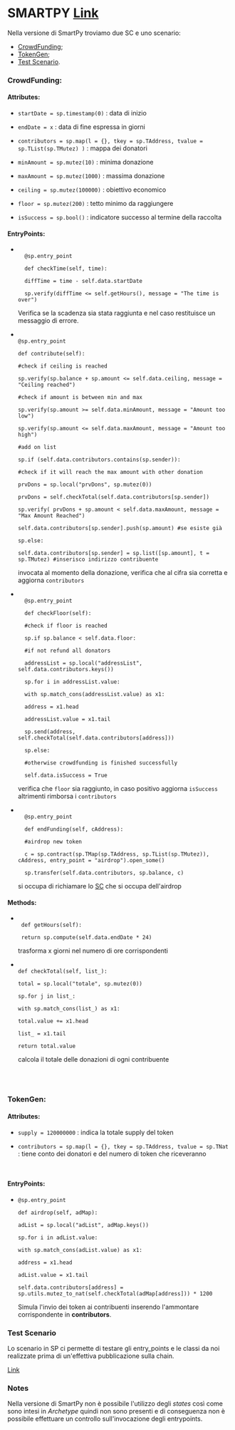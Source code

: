 # SMARTPY [Link](https://github.com/TheMastro-11/LearningTezos/blob/contracts/CrowdFunding/SmartPy/CrowdFunding.py)
Nella versione di SmartPy troviamo due SC e uno scenario:
* [CrowdFunding](#CrowdFunding);
* [TokenGen](#TokenGen);
* [Test Scenario](#Test-Scenario).


### CrowdFunding:

#### Attributes:

*  `startDate = sp.timestamp(0)` : data di inizio

*  `endDate = x` : data di fine espressa in giorni

*  `contributors = sp.map(l = {}, tkey = sp.TAddress, tvalue = sp.TList(sp.TMutez) )` : mappa dei donatori

*  `minAmount = sp.mutez(10)` : minima donazione

*  `maxAmount = sp.mutez(1000)` : massima donazione

*  `ceiling = sp.mutez(100000)` : obiettivo economico

*  `floor = sp.mutez(200)` : tetto minimo da raggiungere

*  `isSuccess = sp.bool()` : indicatore successo al termine della raccolta

#### EntryPoints:

* ```

    @sp.entry_point

    def checkTime(self, time):

    diffTime = time - self.data.startDate

    sp.verify(diffTime <= self.getHours(), message = "The time is over")

    ```

    Verifica se la scadenza sia stata raggiunta e nel caso restituisce un messaggio di errore.


*   ```

    @sp.entry_point

    def contribute(self):

    #check if ceiling is reached

    sp.verify(sp.balance + sp.amount <= self.data.ceiling, message = "Ceiling reached")

    #check if amount is between min and max

    sp.verify(sp.amount >= self.data.minAmount, message = "Amount too low")

    sp.verify(sp.amount <= self.data.maxAmount, message = "Amount too high")

    #add on list

    sp.if (self.data.contributors.contains(sp.sender)):

    #check if it will reach the max amount with other donation

    prvDons = sp.local("prvDons", sp.mutez(0))

    prvDons = self.checkTotal(self.data.contributors[sp.sender])

    sp.verify( prvDons + sp.amount < self.data.maxAmount, message = "Max Amount Reached")

    self.data.contributors[sp.sender].push(sp.amount) #se esiste già

    sp.else:

    self.data.contributors[sp.sender] = sp.list([sp.amount], t = sp.TMutez) #inserisco indirizzo contribuente

    ```

    invocata al momento della donazione, verifica che al cifra sia corretta e aggiorna `contributors`

* ```

    @sp.entry_point

    def checkFloor(self):

    #check if floor is reached

    sp.if sp.balance < self.data.floor:

    #if not refund all donators

    addressList = sp.local("addressList", self.data.contributors.keys())

    sp.for i in addressList.value:

    with sp.match_cons(addressList.value) as x1:

    address = x1.head

    addressList.value = x1.tail

    sp.send(address, self.checkTotal(self.data.contributors[address]))

    sp.else:

    #otherwise crowdfunding is finished successfully

    self.data.isSuccess = True

    ```

    verifica che `floor` sia raggiunto, in caso positivo aggiorna `isSuccess` altrimenti rimborsa i `contributors`
  

* ```

    @sp.entry_point

    def endFunding(self, cAddress):

    #airdrop new token

    c = sp.contract(sp.TMap(sp.TAddress, sp.TList(sp.TMutez)), cAddress, entry_point = "airdrop").open_some()

    sp.transfer(self.data.contributors, sp.balance, c)

    ```

    si occupa di richiamare lo [SC](#TokenGen) che si occupa dell'airdrop



 
#### Methods:

*  ```

    def getHours(self):

    return sp.compute(self.data.endDate * 24)

    ```

    trasforma x giorni nel numero di ore corrispondenti

  

*   ```

    def checkTotal(self, list_):

    total = sp.local("totale", sp.mutez(0))

    sp.for j in list_:

    with sp.match_cons(list_) as x1:

    total.value += x1.head

    list_ = x1.tail

    return total.value

    ```

    calcola il totale delle donazioni di ogni contribuente

<br><br>

### TokenGen:

#### Attributes:

*  `supply = 120000000` : indica la totale supply del token

*  `contributors = sp.map(l = {}, tkey = sp.TAddress, tvalue = sp.TNat` : tiene conto dei donatori e del numero di token che riceveranno
<br>

#### EntryPoints:
*   ```
    @sp.entry_point

    def airdrop(self, adMap):

    adList = sp.local("adList", adMap.keys())

    sp.for i in adList.value:

    with sp.match_cons(adList.value) as x1:

    address = x1.head

    adList.value = x1.tail

    self.data.contributors[address] = sp.utils.mutez_to_nat(self.checkTotal(adMap[address])) * 1200

    ```

    Simula l'invio dei token ai contribuenti inserendo l'ammontare corrispondente in **contributors**.

  
  

### Test Scenario

Lo scenario in SP ci permette di testare gli entry_points e le classi da noi realizzate prima di un'effettiva pubblicazione sulla chain.

[Link](https://smartpy.io/docs/scenarios/testing/)


### Notes
Nella versione di SmartPy non è possibile l'utilizzo degli *states* così come sono intesi in *Archetype* quindi non sono presenti e di conseguenza non è possibile effettuare un controllo sull'invocazione degli entrypoints.
